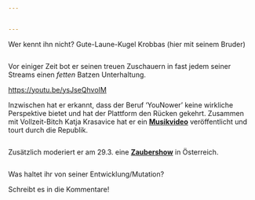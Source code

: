 ```yaml
---


---
```


<p>Wer kennt ihn nicht? Gute-Laune-Kugel Krobbas (hier mit seinem Bruder)</p>
<p><img src="https://junau382942876.files.wordpress.com/2018/03/img_1044.jpg" alt=""></p>
<p>Vor einiger Zeit bot er seinen treuen Zuschauern in fast jedem seiner Streams einen <em>fetten</em> Batzen Unterhaltung.</p>
<p><a href="https://youtu.be/ysJseQhvoIM">https://youtu.be/ysJseQhvoIM</a></p>
<p>Inzwischen hat er erkannt, dass der Beruf ‘YouNower’ keine wirkliche Perspektive bietet und hat der Plattform den Rücken gekehrt. Zusammen mit Vollzeit-Bitch Katja Krasavice hat er ein <strong><a href="https://youtu.be/xAZMu-qKLxE">Musikvideo</a></strong> veröffentlicht und tourt durch die Republik.</p>
<p><img src="https://junau382942876.files.wordpress.com/2018/03/img_1045.jpg" alt=""><img src="https://junau382942876.files.wordpress.com/2018/03/img_1047.jpg" alt=""><img src="https://junau382942876.files.wordpress.com/2018/03/img_1048.jpg" alt=""></p>
<p>Zusätzlich moderiert er am 29.3. eine <strong><a href="https://www.magicslamaustria.at">Zaubershow</a></strong> in Österreich.</p>
<p><img src="https://junau382942876.files.wordpress.com/2018/03/img_1050.jpg" alt=""><img src="https://junau382942876.files.wordpress.com/2018/03/img_1049.jpg" alt=""></p>
<p>Was haltet ihr von seiner Entwicklung/Mutation?</p>
<p>Schreibt es in die Kommentare!</p>

